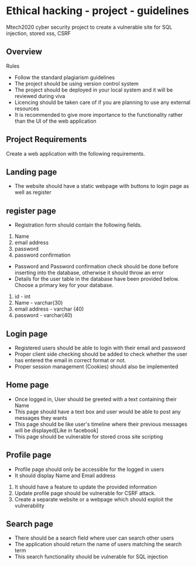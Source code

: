 # Ethical hacking - project - guidelines
Mtech2020 cyber security project to create a vulnerable site for SQL injection, stored xss, CSRF
## Overview
Rules
- Follow the standard plagiarism guidelines
- The project should be using version control system
- The project should be deployed in your local system and it will be reviewed during viva
- Licencing should be taken care of if you are planning to use any external resources
- It is recommended to give more importance to the functionality rather than the UI of the web application
## Project Requirements
Create a web application with the following requirements.
## Landing page
- The website should have a static webpage with buttons to login page as well as register
## register page
- Registration form should contain the following fields.
1. Name
2. email address
3. password
4. password confirmation
- Password and Password confirmation check should be done before inserting into the database, otherwise it should throw an error
- Details for the user table in the database have been provided below. Choose a primary key for your database.
1. id - int
2. Name - varchar(30)
3. email address - varchar (40)
4. password - varchar(40)
## Login page
- Registered users should be able to login with their email and password
- Proper client side checking should be added to check whether the user has entered the email in correct format or not.
- Proper session management (Cookies) should also be implemented
## Home page
- Once logged in, User should be greeted with a text containing their Name
- This page should have a text box and user would be able to post any messages they wants
- This page should be like user's timeline where their previous messages will be displayed[Like in facebook]
- This page should be vulnerable for stored cross site scripting
## Profile page
- Profile page should only be accessible for the logged in users
- It should display Name and Email address
1. It should have a feature to update the provided information
2. Update profile page should be vulnerable for CSRF attack.
3. Create a separate website or a webpage which should exploit the vulnerability
## Search page
- There should be a search field where user can search other users
- The application should return the name of users matching the search term
- This search functionality should be vulnerable for SQL injection
